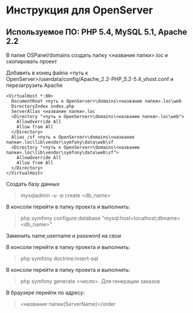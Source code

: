 # Инструкция для OpenServer

## Используемое ПО: PHP 5.4, MySQL 5.1, Apache 2.2

В папке OSPanel/domains создать папку <название папки>.loc и скопировать проект

Добавить в конец файла <путь к OpenServer>/userdata/config/Apache_2.2-PHP_5.2-5.4_vhost.conf
и перезагрузить Apache

```
<VirtualHost *:80>
  DocumentRoot <путь к OpenServer>\domains\<название папки>.loc\web
  DirectoryIndex index.php
  ServerAlias <название папки>.loc
  <Directory "<путь к OpenServer>\domains\<название папки>.loc\web">
    AllowOverride All
    Allow from All
  </Directory>
  Alias /sf <путь к OpenServer>\domains\<название папки>.loc\lib\vendor\symfony\data\web\sf
  <Directory "<путь к OpenServer>\domains\<название папки>.loc\lib\vendor\symfony\data\web\sf">
    AllowOverride All
    Allow from All
  </Directory>
</VirtualHost>
```
Создать базу данных 
>mysqladmin -u<username> -p <password> create <db_name> 

В консоли перейти в папку проекта и выполнить:
  >php symfony configure:database "mysql:host=localhost;dbname=<db_name>" <username> <password> 
  
Заменить name,username и password на свои

В консоли перейти в папку проекта и выполнить: 
  >php symfony doctrine:insert-sql

В консоли перейти в папку проекта и выполнить: 
  >php symfony generate <число>. Для генерации заказов

В браузере перейти по адресу:
 ><название папки(ServerName)>/order 